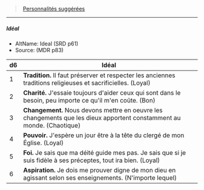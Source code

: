 ﻿---
!PersonalityIdealItem
Table: >+
  |d6|Idéal|

  |---|---|

  |1|**Tradition.** Il faut préserver et respecter <!--br-->les anciennes traditions religieuses et <!--br-->sacrificielles. (Loyal)|

  |2|**Charité.** J'essaie toujours d'aider ceux qui sont <!--br-->dans le besoin, peu importe ce qu'il m'en coûte. <!--br-->(Bon)|

  |3|**Changement.** Nous devons mettre en oeuvre <!--br-->les changements que les dieux apportent <!--br-->constamment au monde. (Chaotique)|

  |4|**Pouvoir.** J'espère un jour être à la tête du <!--br-->clergé de mon Église. (Loyal)|

  |5|**Foi.** Je sais que ma déité guide mes pas. Je sais <!--br-->que si je suis fidèle à ses préceptes, tout ira <!--br-->bien. (Loyal)|

  |6|**Aspiration.** Je dois me prouver digne de mon <!--br-->dieu en agissant selon ses enseignements. <!--br-->(N'importe lequel)|

Id: background_devot_hd.md#idéal
ParentLink: background_devot_hd.md#personnalités-suggérées
Name: Idéal
ParentName: Personnalités suggérées
NameLevel: 5
AltName: Ideal  (SRD p61)
Source: (MDR p83)
Attributes:
  Name: Idéal
  Markdown: >+
    ##### <!--Name-->Idéal<!--/Name-->


    - AltName: <!--AltName-->Ideal  (SRD p61)<!--/AltName-->

    - Source: <!--Source-->(MDR p83)<!--/Source-->


    |d6|Idéal|

    |---|---|

    |1|**Tradition.** Il faut préserver et respecter <!--br-->les anciennes traditions religieuses et <!--br-->sacrificielles. (Loyal)|

    |2|**Charité.** J'essaie toujours d'aider ceux qui sont <!--br-->dans le besoin, peu importe ce qu'il m'en coûte. <!--br-->(Bon)|

    |3|**Changement.** Nous devons mettre en oeuvre <!--br-->les changements que les dieux apportent <!--br-->constamment au monde. (Chaotique)|

    |4|**Pouvoir.** J'espère un jour être à la tête du <!--br-->clergé de mon Église. (Loyal)|

    |5|**Foi.** Je sais que ma déité guide mes pas. Je sais <!--br-->que si je suis fidèle à ses préceptes, tout ira <!--br-->bien. (Loyal)|

    |6|**Aspiration.** Je dois me prouver digne de mon <!--br-->dieu en agissant selon ses enseignements. <!--br-->(N'importe lequel)|

  AltName: Ideal  (SRD p61)
  Source: (MDR p83)
  Table: >+
    |d6|Idéal|

    |---|---|

    |1|**Tradition.** Il faut préserver et respecter <!--br-->les anciennes traditions religieuses et <!--br-->sacrificielles. (Loyal)|

    |2|**Charité.** J'essaie toujours d'aider ceux qui sont <!--br-->dans le besoin, peu importe ce qu'il m'en coûte. <!--br-->(Bon)|

    |3|**Changement.** Nous devons mettre en oeuvre <!--br-->les changements que les dieux apportent <!--br-->constamment au monde. (Chaotique)|

    |4|**Pouvoir.** J'espère un jour être à la tête du <!--br-->clergé de mon Église. (Loyal)|

    |5|**Foi.** Je sais que ma déité guide mes pas. Je sais <!--br-->que si je suis fidèle à ses préceptes, tout ira <!--br-->bien. (Loyal)|

    |6|**Aspiration.** Je dois me prouver digne de mon <!--br-->dieu en agissant selon ses enseignements. <!--br-->(N'importe lequel)|

AttributesDictionary: >+
  Name: Idéal

  Markdown: >+

    ##### <!--Name-->Idéal<!--/Name-->





    - AltName: <!--AltName-->Ideal  (SRD p61)<!--/AltName-->



    - Source: <!--Source-->(MDR p83)<!--/Source-->





    |d6|Idéal|



    |---|---|



    |1|**Tradition.** Il faut préserver et respecter <!--br-->les anciennes traditions religieuses et <!--br-->sacrificielles. (Loyal)|



    |2|**Charité.** J'essaie toujours d'aider ceux qui sont <!--br-->dans le besoin, peu importe ce qu'il m'en coûte. <!--br-->(Bon)|



    |3|**Changement.** Nous devons mettre en oeuvre <!--br-->les changements que les dieux apportent <!--br-->constamment au monde. (Chaotique)|



    |4|**Pouvoir.** J'espère un jour être à la tête du <!--br-->clergé de mon Église. (Loyal)|



    |5|**Foi.** Je sais que ma déité guide mes pas. Je sais <!--br-->que si je suis fidèle à ses préceptes, tout ira <!--br-->bien. (Loyal)|



    |6|**Aspiration.** Je dois me prouver digne de mon <!--br-->dieu en agissant selon ses enseignements. <!--br-->(N'importe lequel)|



  AltName: Ideal  (SRD p61)

  Source: (MDR p83)

  Table: >+

    |d6|Idéal|



    |---|---|



    |1|**Tradition.** Il faut préserver et respecter <!--br-->les anciennes traditions religieuses et <!--br-->sacrificielles. (Loyal)|



    |2|**Charité.** J'essaie toujours d'aider ceux qui sont <!--br-->dans le besoin, peu importe ce qu'il m'en coûte. <!--br-->(Bon)|



    |3|**Changement.** Nous devons mettre en oeuvre <!--br-->les changements que les dieux apportent <!--br-->constamment au monde. (Chaotique)|



    |4|**Pouvoir.** J'espère un jour être à la tête du <!--br-->clergé de mon Église. (Loyal)|



    |5|**Foi.** Je sais que ma déité guide mes pas. Je sais <!--br-->que si je suis fidèle à ses préceptes, tout ira <!--br-->bien. (Loyal)|



    |6|**Aspiration.** Je dois me prouver digne de mon <!--br-->dieu en agissant selon ses enseignements. <!--br-->(N'importe lequel)|



---
> [Personnalités suggérées](hd_background_devot_personnalites_suggerees.md)

---

##### Idéal

- AltName: Ideal  (SRD p61)
- Source: (MDR p83)

|d6|Idéal|
|---|---|
|1|**Tradition.** Il faut préserver et respecter les anciennes traditions religieuses et sacrificielles. (Loyal)|
|2|**Charité.** J'essaie toujours d'aider ceux qui sont dans le besoin, peu importe ce qu'il m'en coûte. (Bon)|
|3|**Changement.** Nous devons mettre en oeuvre les changements que les dieux apportent constamment au monde. (Chaotique)|
|4|**Pouvoir.** J'espère un jour être à la tête du clergé de mon Église. (Loyal)|
|5|**Foi.** Je sais que ma déité guide mes pas. Je sais que si je suis fidèle à ses préceptes, tout ira bien. (Loyal)|
|6|**Aspiration.** Je dois me prouver digne de mon dieu en agissant selon ses enseignements. (N'importe lequel)|

